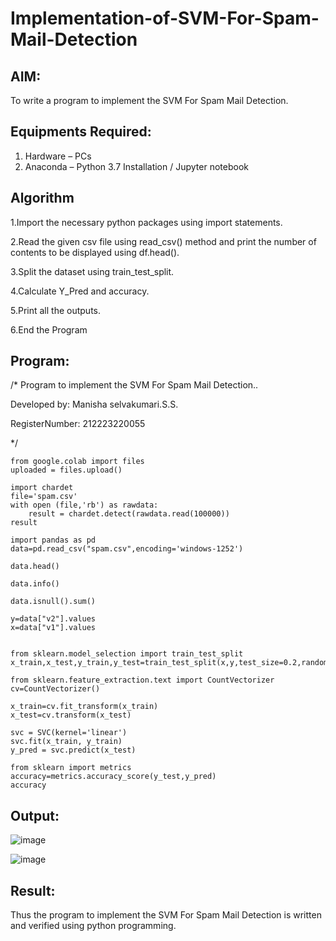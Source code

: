 # Implementation-of-SVM-For-Spam-Mail-Detection

## AIM:
To write a program to implement the SVM For Spam Mail Detection.

## Equipments Required:
1. Hardware – PCs
2. Anaconda – Python 3.7 Installation / Jupyter notebook

## Algorithm

1.Import the necessary python packages using import statements.

2.Read the given csv file using read_csv() method and print the number of contents to be displayed using df.head().

3.Split the dataset using train_test_split.

4.Calculate Y_Pred and accuracy.

5.Print all the outputs.

6.End the Program

## Program:
/*
Program to implement the SVM For Spam Mail Detection..

Developed by: Manisha selvakumari.S.S.

RegisterNumber: 212223220055

*/
```
from google.colab import files
uploaded = files.upload()

import chardet
file='spam.csv'
with open (file,'rb') as rawdata:
    result = chardet.detect(rawdata.read(100000))
result

import pandas as pd
data=pd.read_csv("spam.csv",encoding='windows-1252')

data.head()

data.info()

data.isnull().sum()

y=data["v2"].values
x=data["v1"].values


from sklearn.model_selection import train_test_split
x_train,x_test,y_train,y_test=train_test_split(x,y,test_size=0.2,random_state=0)

from sklearn.feature_extraction.text import CountVectorizer
cv=CountVectorizer()

x_train=cv.fit_transform(x_train)
x_test=cv.transform(x_test)

svc = SVC(kernel='linear')
svc.fit(x_train, y_train)
y_pred = svc.predict(x_test)

from sklearn import metrics
accuracy=metrics.accuracy_score(y_test,y_pred)
accuracy
```

## Output:

![image](https://github.com/user-attachments/assets/4cf2253f-f0f0-479f-93ef-741cf8a601b4)

![image](https://github.com/user-attachments/assets/dcdcecfd-99dc-4237-9b41-be7f09c33fd9)



## Result:
Thus the program to implement the SVM For Spam Mail Detection is written and verified using python programming.
